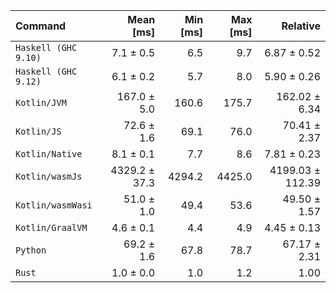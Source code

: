 | Command | Mean [ms] | Min [ms] | Max [ms] | Relative |
|:---|---:|---:|---:|---:|
| `Haskell (GHC 9.10)` | 7.1 ± 0.5 | 6.5 | 9.7 | 6.87 ± 0.52 |
| `Haskell (GHC 9.12)` | 6.1 ± 0.2 | 5.7 | 8.0 | 5.90 ± 0.26 |
| `Kotlin/JVM` | 167.0 ± 5.0 | 160.6 | 175.7 | 162.02 ± 6.34 |
| `Kotlin/JS` | 72.6 ± 1.6 | 69.1 | 76.0 | 70.41 ± 2.37 |
| `Kotlin/Native` | 8.1 ± 0.1 | 7.7 | 8.6 | 7.81 ± 0.23 |
| `Kotlin/wasmJs` | 4329.2 ± 37.3 | 4294.2 | 4425.0 | 4199.03 ± 112.39 |
| `Kotlin/wasmWasi` | 51.0 ± 1.0 | 49.4 | 53.6 | 49.50 ± 1.57 |
| `Kotlin/GraalVM` | 4.6 ± 0.1 | 4.4 | 4.9 | 4.45 ± 0.13 |
| `Python` | 69.2 ± 1.6 | 67.8 | 78.7 | 67.17 ± 2.31 |
| `Rust` | 1.0 ± 0.0 | 1.0 | 1.2 | 1.00 |
